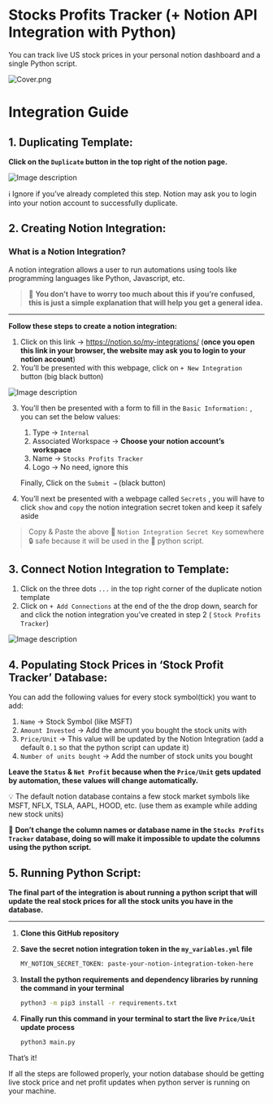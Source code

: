 # Stocks Profits Tracker (+ Notion API Integration with Python)
You can track live US stock prices in your personal notion dashboard and a single Python script.

![Cover.png](https://dev-to-uploads.s3.amazonaws.com/uploads/articles/amu31tn9r9d6jfonp7n3.png)

# Integration Guide

## 1. Duplicating Template:

**Click on the `Duplicate` button in the top right of the notion page.**

![Image description](https://dev-to-uploads.s3.amazonaws.com/uploads/articles/8flwra12sjqqhhewjxx7.png)

ℹ️ Ignore if you’ve already completed this step. Notion may ask you to login into your notion account to successfully duplicate.

## 2.  Creating Notion Integration:

### What is a Notion Integration?

A notion integration allows a user to run automations using tools like programming languages like Python, Javascript, etc. 

> 🤔 **You don’t have to worry too much about this if you’re confused, this is just a simple explanation that will help you get a general idea.**
> 

---

**Follow these steps to create a notion integration:**

1. Click on this link → https://notion.so/my-integrations/ (**once you open this link in your browser, the website may ask you to login to your notion account**)
2. You’ll be presented with this webpage, click on `+ New Integration` button (big black button)
    
![Image description](https://dev-to-uploads.s3.amazonaws.com/uploads/articles/7wop4ntbxxdzhwz8wz0x.png)
    
3. You’ll then be presented with a form to fill in the `Basic Information:` , you can set the below values:
    1. Type → `Internal`
    2. Associated Workspace → **Choose your notion account’s workspace**
    3. Name →  `Stocks Profits Tracker`
    4. Logo → No need, ignore this
    
    Finally, Click on the `Submit →` (black button)
    
4. You’ll next be presented with a webpage called `Secrets` , you will have to click `show` and `copy` the notion integration secret token and keep it safely aside
    
    
> Copy & Paste the above 🔑 `Notion Integration Secret Key` somewhere 🔒 safe because it will be used in the 🐍 python script.
    

## 3. Connect Notion Integration to Template:

1. Click on the three dots `...` in the top right corner of the duplicate notion template
2. Click on `+ Add Connections` at the end of the the drop down, search for and click the notion integration you’ve created in step 2 ( `Stock Profits Tracker`)
    

![Image description](https://dev-to-uploads.s3.amazonaws.com/uploads/articles/i4tf41c2hdsom3epfgyl.png)
    

## 4. Populating Stock Prices in ‘Stock Profit Tracker’ Database:

You can add the following values for every stock symbol(tick) you want to add:

1. `Name` → Stock Symbol (like MSFT)
2. `Amount Invested` → Add the amount you bought the stock units with
3. `Price/Unit` → This value will be updated by the Notion Integration (add a default `0.1` so that the python script can update it)
4. `Number of units bought` → Add the number of stock units you bought

**Leave the `Status` & `Net Profit` because when the `Price/Unit` gets updated by automation, these values will change automatically.**


💡 The default notion database contains a few stock market symbols like MSFT, NFLX, TSLA, AAPL, HOOD, etc. (use them as example while adding new stock units)




🚨 **Don’t change the column names  or database name in the `Stocks Profits Tracker` database, doing so will make it impossible to update the columns using the python script.**



## 5. Running Python Script:

**The final part of the integration is about running a python script that will update the real stock prices for all the stock units you have in the database.**

---

1. **Clone this GitHub repository**
2. **Save the secret notion integration token in the `my_variables.yml` file**
    
    ```bash
    MY_NOTION_SECRET_TOKEN: paste-your-notion-integration-token-here
    ```
    
3. **Install the python requirements and dependency libraries by running the command in your terminal**
    
    ```bash
    python3 -m pip3 install -r requirements.txt
    ```
    
4. **Finally run this command in your terminal to start the live `Price/Unit` update process**
    
    ```bash
    python3 main.py
    ```
    

That’s it!

If all the steps are followed properly, your notion database should be getting live stock price and net profit updates when python server is running on your machine.
